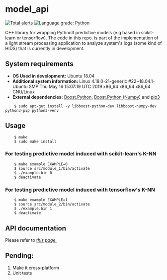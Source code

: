 # model_api
[![Total alerts](https://img.shields.io/lgtm/alerts/g/grial1/model_api.svg?logo=lgtm&logoWidth=18)](https://lgtm.com/projects/g/grial1/model_api/alerts/)
[![Language grade: Python](https://img.shields.io/lgtm/grade/python/g/grial1/model_api.svg?logo=lgtm&logoWidth=18)](https://lgtm.com/projects/g/grial1/model_api/context:python)

C++ library for wrapping Python3 predictive models (e.g based in scikit-learn or tensorflow). The code in this repo. is part of the implementation of a light stream processing application to analyze system's logs (some kind of HIDS) that is currently in development.

## System requirements
* __OS Used in development:__ Ubuntu 18.04
* __Additional system information:__ Linux 4.18.0-21-generic #22~18.04.1-Ubuntu SMP Thu May 16 15:07:19 UTC 2019 x86_64 x86_64 x86_64 GNU/Linux
* __External dependencies:__ [Boost.Python](https://www.boost.org/doc/libs/1_37_0/libs/python/doc/index.html), [Boost.Python (Numpy)](https://www.boost.org/doc/libs/1_63_0/libs/python/doc/html/numpy/tutorial/simple.html) and [pip3](https://pypi.org/project/pip/) 
```
    $ sudo apt-get install -y libboost-python-dev libboost-numpy-dev python3-pip python3-venv
```

## Usage
```
    $ make
    $ sudo make install
```
### For testing predictive model induced with scikit-learn's K-NN
```
    $ make example EXAMPLE=0
    $ source src/module_1/bin/activate
    $ ./example.bin 0
    $ deactivate
```
### For testing predictive model induced with tensorflow's K-NN
```
    $ make example EXAMPLE=1
    $ source src/module_2/bin/activate
    $ ./example.bin 1
    $ deactivate
```

## API documentation
Please refer to *[this page.](https://grial1.github.io/model_api/)*

## Pending:

1) Make it cross-platform
2) Unit tests
